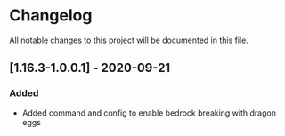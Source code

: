 # Changelog
All notable changes to this project will be documented in this file.

## [1.16.3-1.0.0.1] - 2020-09-21
### Added
 - Added command and config to enable bedrock breaking with dragon eggs